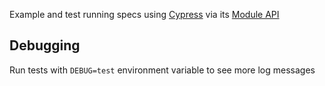 Example and test running specs using [Cypress](https://www.cypress.io) via its [Module API](https://on.cypress.io/module-api)

## Debugging

Run tests with `DEBUG=test` environment variable to see more log messages
